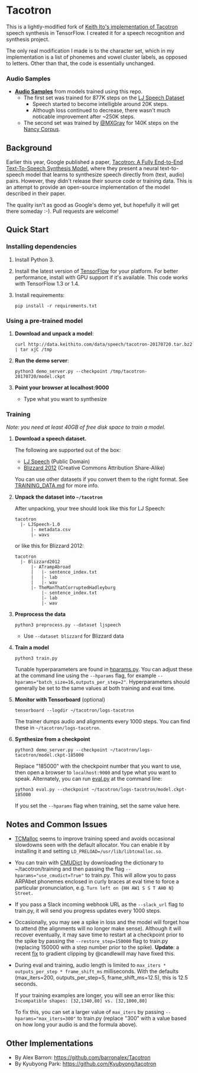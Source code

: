 # Tacotron

This is a lightly-modified fork of [Keith Ito's implementation of Tacotron](https://github.com/keithito/tacotron) speech synthesis in TensorFlow. I created it for a speech recognition and synthesis project.

The only real modification I made is to the character set, which in my implementation is a list of phonemes and vowel cluster labels, as opposed to letters. Other than that, the code is essentially unchanged.

### Audio Samples

  * **[Audio Samples](https://keithito.github.io/audio-samples/)** from models trained using this repo.
    * The first set was trained for 877K steps on the [LJ Speech Dataset](https://keithito.com/LJ-Speech-Dataset/)
      * Speech started to become intelligble around 20K steps.
      * Although loss continued to decrease, there wasn't much noticable improvement after ~250K steps.
    * The second set was trained by [@MXGray](https://github.com/MXGray) for 140K steps on the [Nancy Corpus](http://www.cstr.ed.ac.uk/projects/blizzard/2011/lessac_blizzard2011/).



## Background

Earlier this year, Google published a paper, [Tacotron: A Fully End-to-End Text-To-Speech Synthesis Model](https://arxiv.org/pdf/1703.10135.pdf),
where they present a neural text-to-speech model that learns to synthesize speech directly from
(text, audio) pairs. However, they didn't release their source code or training data. This is an
attempt to provide an open-source implementation of the model described in their paper.

The quality isn't as good as Google's demo yet, but hopefully it will get there someday :-).
Pull requests are welcome!



## Quick Start

### Installing dependencies

1. Install Python 3.

2. Install the latest version of [TensorFlow](https://www.tensorflow.org/install/) for your platform. For better
   performance, install with GPU support if it's available. This code works with TensorFlow 1.3 or 1.4.

3. Install requirements:
   ```
   pip install -r requirements.txt
   ```


### Using a pre-trained model

1. **Download and unpack a model**:
   ```
   curl http://data.keithito.com/data/speech/tacotron-20170720.tar.bz2 | tar xjC /tmp
   ```

2. **Run the demo server**:
   ```
   python3 demo_server.py --checkpoint /tmp/tacotron-20170720/model.ckpt
   ```

3. **Point your browser at localhost:9000**
   * Type what you want to synthesize



### Training

*Note: you need at least 40GB of free disk space to train a model.*

1. **Download a speech dataset.**

   The following are supported out of the box:
    * [LJ Speech](https://keithito.com/LJ-Speech-Dataset/) (Public Domain)
    * [Blizzard 2012](http://www.cstr.ed.ac.uk/projects/blizzard/2012/phase_one) (Creative Commons Attribution Share-Alike)

   You can use other datasets if you convert them to the right format. See [TRAINING_DATA.md](TRAINING_DATA.md) for more info.


2. **Unpack the dataset into `~/tacotron`**

   After unpacking, your tree should look like this for LJ Speech:
   ```
   tacotron
     |- LJSpeech-1.0
         |- metadata.csv
         |- wavs
   ```

   or like this for Blizzard 2012:
   ```
   tacotron
     |- Blizzard2012
         |- ATrampAbroad
         |   |- sentence_index.txt
         |   |- lab
         |   |- wav
         |- TheManThatCorruptedHadleyburg
             |- sentence_index.txt
             |- lab
             |- wav
   ```

3. **Preprocess the data**
   ```
   python3 preprocess.py --dataset ljspeech
   ```
     * Use `--dataset blizzard` for Blizzard data

4. **Train a model**
   ```
   python3 train.py
   ```

   Tunable hyperparameters are found in [hparams.py](hparams.py). You can adjust these at the command
   line using the `--hparams` flag, for example `--hparams="batch_size=16,outputs_per_step=2"`.
   Hyperparameters should generally be set to the same values at both training and eval time.


5. **Monitor with Tensorboard** (optional)
   ```
   tensorboard --logdir ~/tacotron/logs-tacotron
   ```

   The trainer dumps audio and alignments every 1000 steps. You can find these in
   `~/tacotron/logs-tacotron`.

6. **Synthesize from a checkpoint**
   ```
   python3 demo_server.py --checkpoint ~/tacotron/logs-tacotron/model.ckpt-185000
   ```
   Replace "185000" with the checkpoint number that you want to use, then open a browser
   to `localhost:9000` and type what you want to speak. Alternately, you can
   run [eval.py](eval.py) at the command line:
   ```
   python3 eval.py --checkpoint ~/tacotron/logs-tacotron/model.ckpt-185000
   ```
   If you set the `--hparams` flag when training, set the same value here.


## Notes and Common Issues

  * [TCMalloc](http://goog-perftools.sourceforge.net/doc/tcmalloc.html) seems to improve
    training speed and avoids occasional slowdowns seen with the default allocator. You
    can enable it by installing it and setting `LD_PRELOAD=/usr/lib/libtcmalloc.so`.

  * You can train with [CMUDict](http://www.speech.cs.cmu.edu/cgi-bin/cmudict) by downloading the
    dictionary to ~/tacotron/training and then passing the flag `--hparams="use_cmudict=True"` to
    train.py. This will allow you to pass ARPAbet phonemes enclosed in curly braces at eval
    time to force a particular pronunciation, e.g. `Turn left on {HH AW1 S S T AH0 N} Street.`

  * If you pass a Slack incoming webhook URL as the `--slack_url` flag to train.py, it will send
    you progress updates every 1000 steps.

  * Occasionally, you may see a spike in loss and the model will forget how to attend (the
    alignments will no longer make sense). Although it will recover eventually, it may
    save time to restart at a checkpoint prior to the spike by passing the
    `--restore_step=150000` flag to train.py (replacing 150000 with a step number prior to the
    spike). **Update**: a recent [fix](https://github.com/keithito/tacotron/pull/7) to gradient
    clipping by @candlewill may have fixed this.

  * During eval and training, audio length is limited to `max_iters * outputs_per_step * frame_shift_ms`
    milliseconds. With the defaults (max_iters=200, outputs_per_step=5, frame_shift_ms=12.5), this is
    12.5 seconds.

    If your training examples are longer, you will see an error like this:
    `Incompatible shapes: [32,1340,80] vs. [32,1000,80]`

    To fix this, you can set a larger value of `max_iters` by passing `--hparams="max_iters=300"` to
    train.py (replace "300" with a value based on how long your audio is and the formula above).


## Other Implementations
  * By Alex Barron: https://github.com/barronalex/Tacotron
  * By Kyubyong Park: https://github.com/Kyubyong/tacotron
